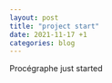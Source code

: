 ```yaml
---
layout: post
title: "project start"
date: 2021-11-17 +1
categories: blog
---
```


Procégraphe just started
